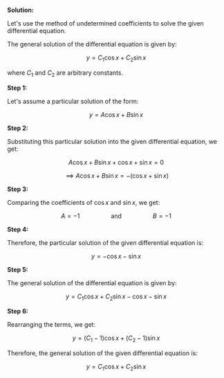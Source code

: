 

**Solution:**

Let's use the method of undetermined coefficients to solve the given differential equation.

The general solution of the differential equation is given by:

$$y=C_1\cos x + C_2\sin x$$

where $C_1$ and $C_2$ are arbitrary constants.

**Step 1:**

Let's assume a particular solution of the form:

$$y=A\cos x + B\sin x$$

**Step 2:**

Substituting this particular solution into the given differential equation, we get:

$$A\cos x + B\sin x + \cos x + \sin x = 0$$

$$\implies A\cos x + B\sin x = -(\cos x + \sin x)$$

**Step 3:**

Comparing the coefficients of $\cos x$ and $\sin x$, we get:

$$A = -1 \hspace{2cm} \text{and} \hspace{2cm} B = -1$$

**Step 4:**

Therefore, the particular solution of the given differential equation is:

$$y=-\cos x - \sin x$$

**Step 5:**

The general solution of the differential equation is given by:

$$y=C_1\cos x + C_2\sin x - \cos x - \sin x$$

**Step 6:**

Rearranging the terms, we get:

$$y=(C_1 - 1)\cos x + (C_2 - 1)\sin x$$

Therefore, the general solution of the given differential equation is:

$$y=C_1\cos x + C_2\sin x$$